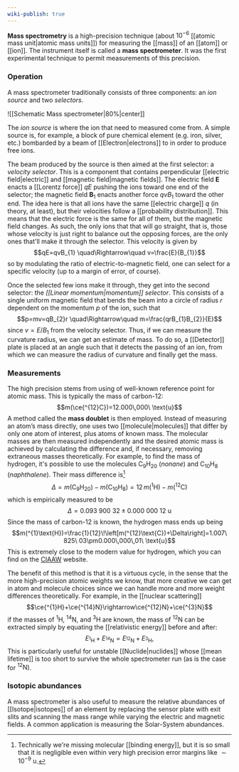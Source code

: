 ```yaml
---
wiki-publish: true
---
```

**Mass spectrometry** is a high-precision technique (about $10^{-6}$ [[atomic mass unit|atomic mass units]]) for measuring the [[mass]] of an [[atom]] or [[ion]]. The instrument itself is called a **mass spectrometer**. It was the first experimental technique to permit measurements of this precision.
### Operation
A mass spectrometer traditionally consists of three components: an *ion source* and two *selectors*.

![[Schematic Mass spectrometer|80%|center]]

The *ion source* is where the ion that need to measured come from. A simple source is, for example, a block of pure chemical element (e.g. iron, silver, etc.) bombarded by a beam of [[Electron|electrons]] to in order to produce free ions.

The beam produced by the source is then aimed at the first selector: a *velocity selector*. This is a component that contains perpendicular [[electric field|electric]] and [[magnetic field|magnetic fields]]. The electric field $\mathbf{E}$ enacts a [[Lorentz force]] $qE$ pushing the ions toward one end of the selector; the magnetic field $\mathbf{B}_{1}$ enacts another force $qvB_{1}$ toward the other end. The idea here is that all ions have the same [[electric charge]] $q$ (in theory, at least), but their velocities follow a [[probability distribution]]. This means that the electric force is the same for all of them, but the magnetic field changes. As such, the only ions that that will go straight, that is, those whose velocity is just right to balance out the opposing forces, are the only ones that'll make it through the selector. This velocity is given by
$$qE=qvB_{1} \quad\Rightarrow\quad v=\frac{E}{B_{1}}$$
so by modulating the ratio of electric-to-magnetic field, one can select for a specific velocity (up to a margin of error, of course).

Once the selected few ions make it through, they get into the second selector: the *[[Linear momentum|momentum]] selector*. This consists of a single uniform magnetic field that bends the beam into a circle of radius $r$ dependent on the momentum $p$ of the ion, such that
$$p=mv=qB_{2}r \quad\Rightarrow\quad m=\frac{qrB_{1}B_{2}}{E}$$
since $v=E/B_{1}$ from the velocity selector. Thus, if we can measure the curvature radius, we can get an estimate of mass. To do so, a [[Detector]] plate is placed at an angle such that it detects the passing of an ion, from which we can measure the radius of curvature and finally get the mass.
### Measurements  
The high precision stems from using of well-known reference point for atomic mass. This is typically the mass of carbon-12:
$$m(\ce{^{12}C})=12.000\,000\ \text{u}$$
A method called the **mass doublet** is then employed. Instead of measuring an atom’s mass directly, one uses two [[molecule|molecules]] that differ by only one atom of interest, plus atoms of known mass. The molecular masses are then measured independently and the desired atomic mass is achieved by calculating the difference and, if necessary, removing extraneous masses theoretically. For example, to find the mass of hydrogen, it's possible to use the molecules $\text{C}_{9}\text{H}_{20}$ (*nonane*) and $\text{C}_{10}\text{H}_{8}$ (*naphthalene*). Their mass difference is[^1]
$$\Delta=m(\text{C}_{9}\text{H}_{20})-m(\text{C}_{10}\text{H}_{8})=12\,m(^{1}\text{H})-m(^{12}\text{C})$$
which is empirically measured to be
$$\Delta=0.093\ 900\ 32\pm 0.000\ 000\ 12\text{ u}$$
Since the mass of carbon-12 is known, the hydrogen mass ends up being
$$m(^{1}\text{H})=\frac{1}{12}\!\left[m(^{12}\text{C})+\Delta\right]=1.007\ 825\ 03\pm0.000\,000\,01\ \text{u}$$
This is extremely close to the modern value for hydrogen, which you can find on the [CIAAW](https://www.ciaaw.org/hydrogen.htm) website.

The benefit of this method is that it is a virtuous cycle, in the sense that the more high-precision atomic weights we know, that more creative we can get in atom and molecule choices since we can handle more and more weight differences theoretically. For example, in the [[nuclear scattering]]
$$\ce{^{1}H}+\ce{^{14}N}\rightarrow\ce{^{12}N}+\ce{^{3}N}$$
if the masses of $^{1}\text{H}$, $^{14}\text{N}$, and $^{3}\text{H}$ are known, the mass of $^{12}\text{N}$ can be extracted simply by equating the [[relativistic energy]] before and after:
$$E_{^{1}\text{H}}+E_{^{14}\text{N}}=E_{^{12}\text{N}}+E_{^{3}\text{H}},$$
This is particularly useful for unstable [[Nuclide|nuclides]] whose [[mean lifetime]] is too short to survive the whole spectrometer run (as is the case for $^{12}\text{N}$).
### Isotopic abundances  
A mass spectrometer is also useful to measure the relative abundances of [[Isotope|isotopes]] of an element by replacing the sensor plate with exit slits and scanning the mass range while varying the electric and magnetic fields. A common application is measuring the Solar-System abundances.

[^1]: Technically we're missing molecular [[binding energy]], but it is so small that it is negligible even within very high precision error margins like $\sim10^{-9}\text{ u}$.